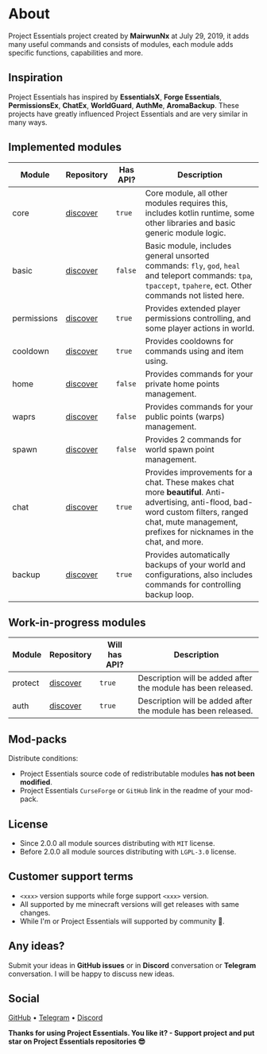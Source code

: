 # About

Project Essentials project created by **MairwunNx** at July 29, 2019, it adds many useful commands and consists of modules, each module adds specific functions, capabilities and more.

## Inspiration

Project Essentials has inspired by **EssentialsX**, **Forge Essentials**, **PermissionsEx**, **ChatEx**, **WorldGuard**, **AuthMe**, **AromaBackup**. These projects have greatly influenced Project Essentials and are very similar in many ways.

## Implemented modules

| Module        | Repository                                                                        | Has API?      | Description               | 
| ------------- | -------------                                                                     | ------------- | -------------             |
| core          | [discover](https://github.com/ProjectEssentials/ProjectEssentials-Core)           | `true`        | Core module, all other modules requires this, includes kotlin runtime, some other libraries and basic generic module logic.  |
| basic         | [discover](https://github.com/ProjectEssentials/ProjectEssentials)                | `false`       | Basic module, includes general unsorted commands: `fly`, `god`, `heal` and teleport commands: `tpa`, `tpaccept`, `tpahere`, ect. Other commands not listed here.  |
| permissions   | [discover](https://github.com/ProjectEssentials/ProjectEssentials-Permissions)    | `true`        | Provides extended player permissions controlling, and some player actions in world.  |
| cooldown      | [discover](https://github.com/ProjectEssentials/ProjectEssentials-Cooldown)       | `true`        | Provides cooldowns for commands using and item using.  |
| home          | [discover](https://github.com/ProjectEssentials/ProjectEssentials-Home)           | `false`       | Provides commands for your private home points management.  |
| waprs         | [discover](https://github.com/ProjectEssentials/ProjectEssentials-Waprs)          | `false`       | Provides commands for your public points (warps) management.  |
| spawn         | [discover](https://github.com/ProjectEssentials/ProjectEssentials-Spawn)          | `false`       | Provides 2 commands for world spawn point management.  |
| chat          | [discover](https://github.com/ProjectEssentials/ProjectEssentials-Chat)           | `true`        | Provides improvements for a chat. These makes chat more **beautiful**. Anti-advertising, anti-flood, bad-word custom filters, ranged chat, mute management, prefixes for nicknames in the chat, and more.  |
| backup        | [discover](https://github.com/ProjectEssentials/ProjectEssentials-Backup)         | `true`        | Provides automatically backups of your world and configurations, also includes commands for controlling backup loop.  |

## Work-in-progress modules

| Module        | Repository                                                                        | Will has API? | Description               | 
| ------------- | -------------                                                                     | ------------- | -------------             |
| protect       | [discover](https://github.com/ProjectEssentials/ProjectEssentials-Protect)        | `true`        | Description will be added after the module has been released.  |
| auth          | [discover](https://github.com/ProjectEssentials/ProjectEssentials-Auth)           | `true`        | Description will be added after the module has been released.  |

## Mod-packs

Distribute conditions:
- Project Essentials source code of redistributable modules **has not been modified**.
- Project Essentials `CurseForge` or `GitHub` link in the readme of your mod-pack.

## License

- Since 2.0.0 all module sources distributing with `MIT` license.
- Before 2.0.0 all module sources distributing with `LGPL-3.0` license.

## Customer support terms

- `<xxx>` version supports while forge support `<xxx>` version.
- All supported by me minecraft versions will get releases with same changes.
- While I'm or Project Essentials will supported by community 💖.

## Any ideas?

Submit your ideas in **GitHub issues** or in **Discord** conversation or **Telegram** conversation. I will be happy to discuss new ideas.

## Social

[GitHub](https://github.com/ProjectEssentials) • [Telegram](https://t.me/minecraftforge) • [Discord](https://discord.gg/VU9XZAt)

**Thanks for using Project Essentials. You like it? - Support project and put star on Project Essentials repositories 😎**

